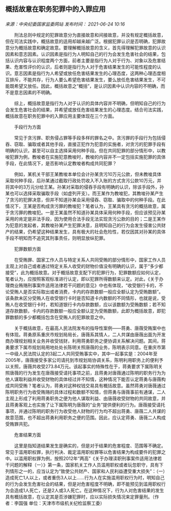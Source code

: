## 概括故意在职务犯罪中的入罪应用

### 

_来源：中央纪委国家监委网站_ _发布时间： 2021-06-24 10:16_

　　刑法总则中规定的犯罪故意分为直接故意和间接故意，并没有规定概括故意，但在司法实践中，概括故意的适用却越来越广泛。根据犯罪认识是否明确，犯罪故意分为概括故意和确定故意。要理解概括故意的含义，首先得理解犯罪故意的认识因素和意志因素。认识因素是指行为人明知自己的行为会发生危害社会的结果，包括认识内容与认识程度两个方面，前者主要是指行为人对于行为、对象以及危害结果、危害性评价的认识，后者则是指行为人对于危害结果发生的可能性程度的认识。意志因素是指行为人希望或放任危害结果发生的心理态度，这两种心理态度相互排斥，不能共存，行为人要么希望危害结果发生，要么放任危害结果发生，不可能既希望又放任。因此，概括故意之“概括”，是认识因素中认识内容的不明确，而不是意志因素的不明确。

　　综上，概括故意是指行为人对于认识的具体内容并不明确，但明知自己的行为会发生危害社会的结果，并希望或放任危害结果发生的心理态度。结合司法实践，概括故意在职务犯罪中的入罪应用主要体现在三个方面。

　　手段行为方面

　　常见于贪污罪、职务侵占罪等手段多样的罪名之中。贪污罪的手段行为包括侵吞、窃取、骗取或者其他手段，直接正犯作为犯意的实施者，对贪污的犯罪手段有明确的认识，甚至可以自主选择采用何种手段。但在共同犯罪的部分情形中，以教唆犯罪为例，教唆者在实施犯意教唆时，教唆的内容并不一定包括实施犯罪的具体手段，在此情况下，是否影响认定教唆者构成共同犯罪？

　　例如，某机关干部王某教唆本单位会计孙某贪污10万元公款，但未教唆具体采取何种手段，后孙某通过截取行政处罚收入不入账的方式贪污公款10万元，并将其中的3万元分给王某。孙某对采取的侵吞手段有明确的认识，除该手段外，孙某也可以选择采取骗取手段（如虚列开支）。而王某作为教唆犯，其教唆孙某产生了贪污的犯罪决意，但并不知道孙某会采用侵吞、窃取、骗取中的何种手段。在此情况下，王某是否构成贪污罪的教唆犯？笔者认为，王某具有贪污的概括故意，属于贪污罪的教唆犯。一是王某虽然不知道孙某具体采用何种手段，但应该预见孙某采用的肯定是非法手段，因为使用合法手段无法实现贪污公款的目的；二是王某作为犯意的发起者，其教唆孙某产生犯罪决意，且明知自己的行为会发生侵害公共财产的结果，仍希望这种结果发生，具有极大的社会危险性，若仅因其对孙某的具体手段不明知而不追究其刑事责任，则明显放纵犯罪。

　　犯罪数额方面

　　在受贿罪、国家工作人员与特定关系人共同受贿的部分情形中，国家工作人员主观上对自己或者通过特定关系人收受的财物价值没有明确的认识，属于“多少都接受”，此为概括故意。对于概括故意支配下的犯罪行为，犯罪数额应如何认定，笔者认为，应按照客观标准进行认定，即以犯罪所得数额来认定。对此，《关于办理商业贿赂刑事案件适用法律若干问题的意见》中也有体现，“收受银行卡的，不论受贿人是否实际取出或者消费，卡内的存款数额一般应全额认定为受贿数额”。该条款未区分受贿人在收受银行卡时是否知道卡内数额的不同情形，也就是说，受贿人在收受银行卡时，若知道银行卡内存款数额，应以该数额为受贿数额；若不知道存款数额，卡内的存款数额一般应全额认定为受贿数额，此即为概括故意，即犯罪数额的多少都概括包含在受贿人的犯罪故意之中。

　　关于概括故意，在最高人民法院发布的指导性案例——蒋勇、唐薇受贿案中也有体现。蒋勇原系重庆市规划局局长，唐薇系其情人，二人共谋由唐薇出面为开发商办理规划相关业务并收受钱财，利用蒋勇职务之便协调关系解决问题。其间，蒋勇要求下属市规划局用地处处长陈明关照唐薇的业务，陈明表示同意。在重庆市第一中级人民法院认定的3起二人共同受贿事实中，其中一起事实是：2004年至2005年，唐薇接受多家公司请托到市规划局协调关系，陈明利用职务上的便利予以关照，唐薇共收受273.84万元。该起事实的特殊性在于，蒋勇要求下属陈明关照唐薇的行为发生在唐薇接受请托事项之前，且蒋勇对唐薇通过陈明的职务行为为他人谋取利益并收受财物的具体经过并不知情，这种情况下能否认定蒋勇与唐薇构成共同受贿？笔者认为，蒋勇对这种权钱交易具有概括故意。虽然蒋勇对唐薇通过陈明职务行为收受贿赂的具体过程和数额不知情，但蒋勇与唐薇事前有通谋，二人主观上形成了利用蒋勇职务之便为他人谋取利益、由唐薇收受财物的共同故意，并且蒋勇客观上也实施了让下属陈明为唐薇的“业务”提供便利的行为。唐薇接受请托事项，并通过陈明的职务行为收受他人财物的行为均不超出蒋勇、唐薇二人共谋的故意范围，也不超出蒋勇利用职务之便的范围。因此，应认定蒋勇、唐薇二人构成受贿罪共犯。

　　危害结果方面

　　这里是指知道结果发生是确实的，但是对于结果的危害程度、范围等不确定。常见于滥用职权罪，执行判决、裁定滥用职权罪等以危害结果为构成要件的犯罪之中。以滥用职权罪为例，按照2012年“两高”《关于办理渎职刑事案件适用法律若干问题的解释（一）》第一条，国家机关工作人员滥用职权或者玩忽职守，具有下列情形之一的，应当认定为“致使公共财产、国家和人民利益遭受重大损失”：（一）造成死亡1人以上，或者重伤3人以上……行为人在实施滥用职权行为时，明知自己的行为会发生危害社会的结果，但是对危害程度不明确，即不能预见到滥用职权行为会造成1人死亡，还是2人或3人死亡。在这种情况下，行为人对危害结果的发生具有概括故意，在认定其是否涉嫌犯罪时，应以实际损失情况来定罪量刑。（作者：李国强 单位：天津市市级机关纪检监察工委）